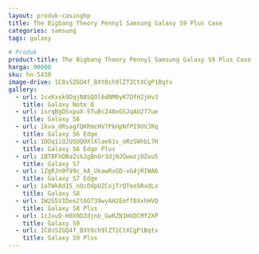 ```yaml
---
layout: produk-casinghp
title: The Bigbang Theory Penny1 Samsung Galaxy S9 Plus Case
categories: samsung
tags: galaxy

# Produk
product-title: The Bigbang Theory Penny1 Samsung Galaxy S9 Plus Case
harga: 90000
sku: hn-5430
image-drive: 1C8sSZGQ4f_BXtOch9lZT2CtXCgP1Bqtv
gallery:
  - url: 1cxKxsk9DqjN8SQOl6dNM0yK7DfH2jHv3
    title: Galaxy Note 8
  - url: 1srqBgDSxpuX-5TuBc240xGSJqAU277ue
    title: Galaxy S6
  - url: 1kva_dRsagfQKRmcHV7PkHpNfPI9UVJRq
    title: Galaxy S6 Edge
  - url: 1DOq1iQJUSUQOXlXlae61s_oRzSWhbL7H
    title: Galaxy S6 Edge Plus
  - url: 1BTBFhDBa2sk2gBnOr3djNJGwwzjOZou5
    title: Galaxy S7
  - url: 1ZgRJn0f99c_kA_UkawRvGD-vG4jRIWA6
    title: Galaxy S7 Edge
  - url: 1oTWk8d15_nOcOdpU2CojTrQTeo5RxdLx
    title: Galaxy S8
  - url: 1W2G5VIDeo2t6O739wyAH2Emff0XxhHVQ
    title: Galaxy S8 Plus
  - url: 1cJxuQ-H0X9DZdjnb_GwRZN1HkDCMf2XP
    title: Galaxy S9
  - url: 1C8sSZGQ4f_BXtOch9lZT2CtXCgP1Bqtv
    title: Galaxy S9 Plus
---
```


